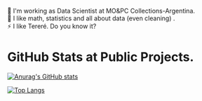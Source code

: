

<!--
**eeeds/eeeds** is a ✨ _special_ ✨ repository because its `README.md` (this file) appears on your GitHub profile.

Here are some ideas to get you started:

- 🔭 I’m currently working on ...
- 🌱 I’m currently learning ...
- 👯 I’m looking to collaborate on ...
- 🤔 I’m looking for help with ...
- 💬 Ask me about ...
- 📫 How to reach me: ...
- 😄 Pronouns: ...
- ⚡ Fun fact: ...
-->
🔭 I'm working as Data Scientist at MO&PC Collections-Argentina. <br />
🌱 I like math, statistics and all about data (even cleaning) . <br />
⚡ I like Tereré. Do you know it? <br />

# GitHub Stats at Public Projects.

[![Anurag's GitHub stats](https://github-readme-stats.vercel.app/api?username=eeeds)](https://github.com/anuraghazra/github-readme-stats)

[![Top Langs](https://github-readme-stats.vercel.app/api/top-langs/?username=eeeds&langs_count=8&layout=compact)](https://github.com/anuraghazra/github-readme-stats)
